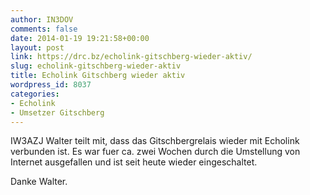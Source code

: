 ```yaml
---
author: IN3DOV
comments: false
date: 2014-01-19 19:21:58+00:00
layout: post
link: https://drc.bz/echolink-gitschberg-wieder-aktiv/
slug: echolink-gitschberg-wieder-aktiv
title: Echolink Gitschberg wieder aktiv
wordpress_id: 8037
categories:
- Echolink
- Umsetzer Gitschberg
---
```


IW3AZJ Walter teilt mit, dass das Gitschbergrelais wieder mit Echolink verbunden ist. Es war fuer ca. zwei Wochen durch die Umstellung von Internet ausgefallen und ist seit heute wieder eingeschaltet.

Danke Walter.
